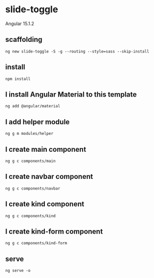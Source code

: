 # slide-toggle

Angular 15.1.2

## scaffolding

```shell
ng new slide-toggle -S -g --routing --style=sass --skip-install
```

## install

```shell
npm install
```

## I install Angular Material to this template

```shell
ng add @angular/material
```

## I add helper module

```shell
ng g m modules/helper
```

## I create main component

```shell
ng g c components/main
```

## I create navbar component

```shell
ng g c components/navbar
```

## I create kind component

```shell
ng g c components/kind
```

## I create kind-form component

```shell
ng g c components/kind-form
```

## serve

```shell
ng serve -o
```
